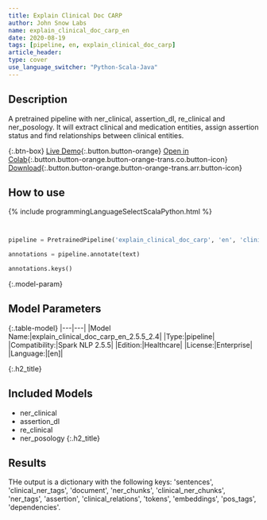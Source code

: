 ```yaml
---
title: Explain Clinical Doc CARP
author: John Snow Labs
name: explain_clinical_doc_carp_en
date: 2020-08-19
tags: [pipeline, en, explain_clinical_doc_carp]
article_header:
type: cover
use_language_switcher: "Python-Scala-Java"
---
```


## Description
A pretrained pipeline with ner_clinical, assertion_dl, re_clinical and ner_posology. It will extract clinical and medication entities, assign assertion status and find relationships between clinical entities.


{:.btn-box}
[Live Demo](){:.button.button-orange}
[Open in Colab](https://github.com/JohnSnowLabs/spark-nlp-workshop/blob/master/tutorials/Certification_Trainings/Healthcare/11.Pretrained_Clinical_Pipelines.ipynb){:.button.button-orange.button-orange-trans.co.button-icon}
[Download](https://s3.amazonaws.com/auxdata.johnsnowlabs.com/clinical/models/explain_clinical_doc_carp_en_2.5.5_2.4_1597841630062.zip){:.button.button-orange.button-orange-trans.arr.button-icon}

## How to use

{% include programmingLanguageSelectScalaPython.html %}

```python


pipeline = PretrainedPipeline('explain_clinical_doc_carp', 'en', 'clinical/models')

annotations = pipeline.annotate(text)

annotations.keys()

```

{:.model-param}
## Model Parameters

{:.table-model}
|---|---|
|Model Name:|explain_clinical_doc_carp_en_2.5.5_2.4|
|Type:|pipeline|
|Compatibility:|Spark NLP 2.5.5|
|Edition:|Healthcare|
|License:|Enterprise|
|Language:|[en]|

{:.h2_title}
## Included Models 
 - ner_clinical
 - assertion_dl
 - re_clinical
 - ner_posology
{:.h2_title}
## Results

THe output is a dictionary with the following keys: 'sentences', 'clinical_ner_tags', 'document', 'ner_chunks', 'clinical_ner_chunks', 'ner_tags', 'assertion', 'clinical_relations', 'tokens', 'embeddings', 'pos_tags', 'dependencies'.
